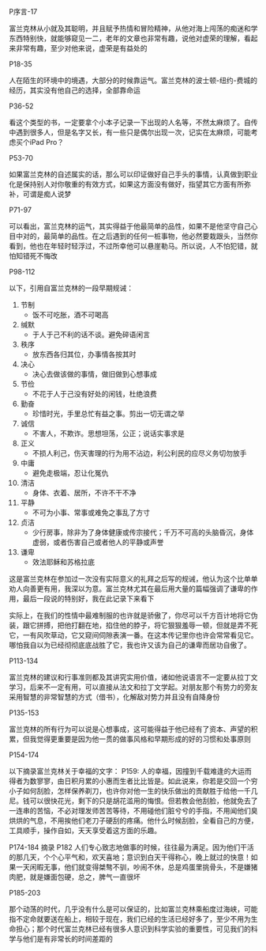 
P序言-17

富兰克林从小就及其聪明，并且赋予热情和冒险精神，从他对海上闯荡的痴迷和学东西特别快，就能够窥见一二，老年的文章也非常有趣，说他对虚荣的理解，看起来非常有趣，至少对他来说，虚荣是有益处的

P18-35

人在陌生的环境中的境遇，大部分的时候靠运气。富兰克林的波士顿-纽约-费城的经历，其实没有他自己的选择，全部靠命运

P36-52

看这个类型的书，一定要拿个小本子记录一下出现的人名等，不然太麻烦了。自传中遇到很多人，但是名字又长，有一些只是偶尔出现一次，记实在太麻烦，可能考虑买个iPad Pro？

P53-70

如果富兰克林的自述属实的话，那么可以印证做好自己手头的事情，认真做到职业化是保持别人对你敬重的有效方式，如果这方面没有做好，指望其它方面有所弥补，可谓是痴人说梦

P71-97

可以看出，富兰克林的运气，其实得益于他最简单的品性，如果不是他坚守自己心目中对的，最简单的品性。在之后遇到的任何一桩事物，他必然要栽跟头，当然你看到，他也在年轻时轻浮过，不过所幸他可以悬崖勒马。所以说，人不怕犯错，就怕知错死不悔改

P98-112

以下，引用自富兰克林的一段早期规诫：
1. 节制
	- 饭不可吃胀，酒不可喝高
2. 缄默
	- 于人于己不利的话不谈。避免碎语闲言
3. 秩序
	- 放东西各归其位，办事情各按其时
4. 决心
	- 决心去做该做的事情，做旧做到心想事成
5. 节俭
	- 不花于人于己没有好处的闲钱，杜绝浪费
6. 勤奋
	- 珍惜时光，手里总忙有益之事。剪出一切无谓之举
7. 诚信
	- 不害人，不欺诈。思想坦荡，公正；说话实事求是
8. 正义
	- 不损人利己，伤天害理的行为用不沾边，利公利民的应尽义务切勿放手
9. 中庸
	- 避免走极端，忍让化冤仇
10. 清洁
	- 身体、衣着、居所，不许不干不净
11. 平静
	- 不可为小事、常事或难免之事乱了方寸
12. 贞洁
	- 少行房事，除非为了身体健康或传宗接代；千万不可高的头脑昏沉，身体虚弱，或者伤害自己或者他人的平静或声誉
13. 谦卑
	- 效法耶稣和苏格拉底

这是富兰克林在参加过一次没有实际意义的礼拜之后写的规诫，他认为这个比单单劝人向善更有用，我深以为意。富兰克林尤其在最后用大量的篇幅强调了谦卑的作用，最后一段说的特别好，我在此记录下来看下

实际上，在我们的性情中最难制服的也许就是骄傲了，你尽可以千方百计地将它伪装，跟它拼搏，把他打翻在地，掐住他的脖子，将它狠狠羞辱一顿，但就是弄不死它，一有风吹草动，它又窥间伺隙表演一番。在这本传记里你也许会常常看见它。哪怕我自以为已经彻彻底底战胜了它，我也许又该为自己的谦卑而居功自傲了。

P113-134

富兰克林的建议和行事准则都及其讲究实用价值，诸如他说语言不一定要从拉丁文学习，后来不一定有用，可以直接从法文和拉丁文学起。对朋友那个有势力的旁友采用智慧的非常智慧的方式（借书），化解敌对势力并且没有自降身份

P135-153

富兰克林的所有行为可以说是心想事成，这可能得益于他已经有了资本、声望的积累，但我觉得更重要是因为他一贯的做事风格和早期形成的好的习惯和处事原则

P154-174

以下摘录富兰克林关于幸福的文字：
P159:
人的幸福，因撞到千载难逢的大运而得者为数寥寥，由日积月累的小惠而生者比比皆是。如此说来，你若是交回一个穷小子如何刮脸，怎样保养剃刀，也许你对他一生的快乐做出的贡献胜于给他一千几尼。钱可以很快花光，剩下的只是胡花滥用的悔恨。但若教会他刮脸，他就免去了一连串的苦恼，不必对理发师苦苦等待，不用碰他们脏兮兮的手指，不用闻他们臭烘烘的气息，不用挨他们老刀子硬刮的疼痛。他什么时候刮脸，全看自己的方便，工具顺手，操作自如，天天享受着这方面的乐趣。

P174-184
摘录
P182
人们专心致志地做事的时候，往往最为满足。因为他们干活的那几天，个个心平气和，欢天喜地；意识到白天干得称心，晚上就过的快意！如果一天闲暇无事，他们就变得桀骜不驯，吵闹不休，总是鸡蛋里挑骨头，不是嫌猪肉肥，就是嫌面包硬，总之，脾气一直很坏

P185-203

那个动荡的时代，几乎没有什么是可以保证的，比如富兰克林乘船度过海峡，可能指不定命就要送在船上，相较于现在，我们已经的生活已经好多了，至少不用为生命担心；那个时代富兰克林已经有很多人意识到科学实验的重要性，可见我们的科学与他们是有非常长的时间差距的